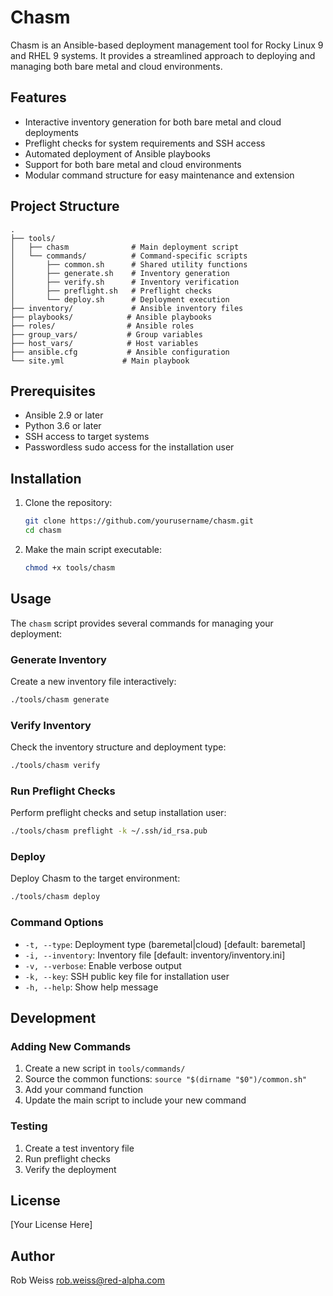 # Chasm

Chasm is an Ansible-based deployment management tool for Rocky Linux 9 and RHEL 9 systems. It provides a streamlined approach to deploying and managing both bare metal and cloud environments.

## Features

- Interactive inventory generation for both bare metal and cloud deployments
- Preflight checks for system requirements and SSH access
- Automated deployment of Ansible playbooks
- Support for both bare metal and cloud environments
- Modular command structure for easy maintenance and extension

## Project Structure

```
.
├── tools/
│   ├── chasm              # Main deployment script
│   └── commands/          # Command-specific scripts
│       ├── common.sh      # Shared utility functions
│       ├── generate.sh    # Inventory generation
│       ├── verify.sh      # Inventory verification
│       ├── preflight.sh   # Preflight checks
│       └── deploy.sh      # Deployment execution
├── inventory/             # Ansible inventory files
├── playbooks/            # Ansible playbooks
├── roles/                # Ansible roles
├── group_vars/           # Group variables
├── host_vars/            # Host variables
├── ansible.cfg           # Ansible configuration
└── site.yml             # Main playbook
```

## Prerequisites

- Ansible 2.9 or later
- Python 3.6 or later
- SSH access to target systems
- Passwordless sudo access for the installation user

## Installation

1. Clone the repository:
   ```bash
   git clone https://github.com/yourusername/chasm.git
   cd chasm
   ```

2. Make the main script executable:
   ```bash
   chmod +x tools/chasm
   ```

## Usage

The `chasm` script provides several commands for managing your deployment:

### Generate Inventory

Create a new inventory file interactively:
```bash
./tools/chasm generate
```

### Verify Inventory

Check the inventory structure and deployment type:
```bash
./tools/chasm verify
```

### Run Preflight Checks

Perform preflight checks and setup installation user:
```bash
./tools/chasm preflight -k ~/.ssh/id_rsa.pub
```

### Deploy

Deploy Chasm to the target environment:
```bash
./tools/chasm deploy
```

### Command Options

- `-t, --type`: Deployment type (baremetal|cloud) [default: baremetal]
- `-i, --inventory`: Inventory file [default: inventory/inventory.ini]
- `-v, --verbose`: Enable verbose output
- `-k, --key`: SSH public key file for installation user
- `-h, --help`: Show help message

## Development

### Adding New Commands

1. Create a new script in `tools/commands/`
2. Source the common functions: `source "$(dirname "$0")/common.sh"`
3. Add your command function
4. Update the main script to include your new command

### Testing

1. Create a test inventory file
2. Run preflight checks
3. Verify the deployment

## License

[Your License Here]

## Author

Rob Weiss <rob.weiss@red-alpha.com> 